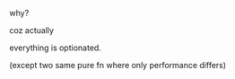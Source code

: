why? 

coz actually 

everything is optionated. 

(except two same pure fn where only performance differs)
